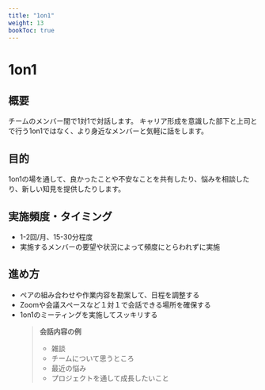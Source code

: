 ```yaml
---
title: "1on1"
weight: 13
bookToc: true
---
```


# 1on1

## 概要
チームのメンバー間で1対1で対話します。
キャリア形成を意識した部下と上司とで行う1on1ではなく、より身近なメンバーと気軽に話をします。

## 目的
1on1の場を通して、良かったことや不安なことを共有したり、悩みを相談したり、新しい知見を提供したりします。

## 実施頻度・タイミング
- 1-2回/月、15-30分程度
- 実施するメンバーの要望や状況によって頻度にとらわれずに実施

## 進め方
- ペアの組み合わせや作業内容を勘案して、日程を調整する
- Zoomや会議スペースなど１対１で会話できる場所を確保する
- 1on1のミーティングを実施してスッキリする
  > **会話内容の例**
  > - 雑談
  > - チームについて思うところ
  > - 最近の悩み
  > - プロジェクトを通して成長したいこと
